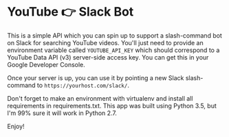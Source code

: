 # YouTube 👉 Slack Bot
This is a simple API which you can spin up to support a slash-command bot on Slack for searching YouTube videos. You'll just need to provide an environment variable called `YOUTUBE_API_KEY` which should correspond to a YouTube Data API (v3) server-side access key. You can get this in your Google Developer Console.

Once your server is up, you can use it by pointing a new Slack slash-command to `https://yourhost.com/slack/`.

Don't forget to make an environment with virtualenv and install all requirements in requirements.txt. This app was built using Python 3.5, but I'm 99% sure it will work in Python 2.7.

Enjoy!
